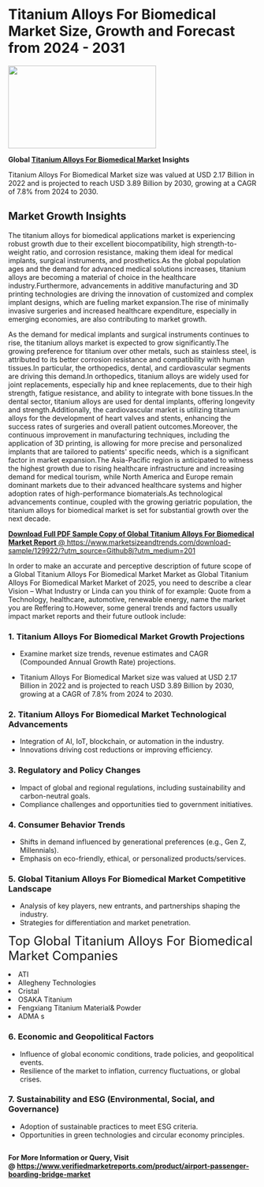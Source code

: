 <H1>Titanium Alloys For Biomedical Market Size, Growth and Forecast from 2024 - 2031</H1><img class="aligncenter size-medium wp-image-584254" src="https://thirdeyenews.in/wp-content/uploads/2024/09/Global-Market-Research-300x168.jpeg" alt="" width="300" height="168" /><p><strong>Global&nbsp;<a href="https://www.marketsizeandtrends.com/download-sample/129922/?utm_source=Github8j?utm_medium=201">Titanium Alloys For Biomedical Market</a> Insights</strong></p><p>Titanium Alloys For Biomedical Market size was valued at USD 2.17 Billion in 2022 and is projected to reach USD 3.89 Billion by 2030, growing at a CAGR of 7.8% from 2024 to 2030.</p><p><h2>Market Growth Insights</h2> <p>The titanium alloys for biomedical applications market is experiencing robust growth due to their excellent biocompatibility, high strength-to-weight ratio, and corrosion resistance, making them ideal for medical implants, surgical instruments, and prosthetics.As the global population ages and the demand for advanced medical solutions increases, titanium alloys are becoming a material of choice in the healthcare industry.Furthermore, advancements in additive manufacturing and 3D printing technologies are driving the innovation of customized and complex implant designs, which are fueling market expansion.The rise of minimally invasive surgeries and increased healthcare expenditure, especially in emerging economies, are also contributing to market growth.</p> <p><a href="your-download-link-here"></a></p> <p>As the demand for medical implants and surgical instruments continues to rise, the titanium alloys market is expected to grow significantly.The growing preference for titanium over other metals, such as stainless steel, is attributed to its better corrosion resistance and compatibility with human tissues.In particular, the orthopedics, dental, and cardiovascular segments are driving this demand.In orthopedics, titanium alloys are widely used for joint replacements, especially hip and knee replacements, due to their high strength, fatigue resistance, and ability to integrate with bone tissues.In the dental sector, titanium alloys are used for dental implants, offering longevity and strength.Additionally, the cardiovascular market is utilizing titanium alloys for the development of heart valves and stents, enhancing the success rates of surgeries and overall patient outcomes.Moreover, the continuous improvement in manufacturing techniques, including the application of 3D printing, is allowing for more precise and personalized implants that are tailored to patients' specific needs, which is a significant factor in market expansion.The Asia-Pacific region is anticipated to witness the highest growth due to rising healthcare infrastructure and increasing demand for medical tourism, while North America and Europe remain dominant markets due to their advanced healthcare systems and higher adoption rates of high-performance biomaterials.As technological advancements continue, coupled with the growing geriatric population, the titanium alloys for biomedical market is set for substantial growth over the next decade.</p> <p><a href="your-more-link-here"></p><p><span class=""><strong>Download Full PDF Sample Copy of Global Titanium Alloys For Biomedical Market Report</strong> @ <a href="https://www.marketsizeandtrends.com/download-sample/129922/?utm_source=Github8j?utm_medium=201" target="_blank">https://www.marketsizeandtrends.com/download-sample/129922/?utm_source=Github8j?utm_medium=201</a></span></p><p>In order to make an accurate and perceptive description of future scope of a Global&nbsp;Titanium Alloys For Biomedical Market Market as Global&nbsp;Titanium Alloys For Biomedical Market Market of 2025, you need to describe a clear Vision &ndash; What Industry or Linda can you think of for example: Quote from a Technology, healthcare, automotive, renewable energy, name the market you are Reffering to.However, some general trends and factors usually impact market reports and their future outlook include:</p><h3>1.&nbsp;<strong>Titanium Alloys For Biomedical Market Growth Projections</strong></h3><ul><li>Examine market size trends, revenue estimates and CAGR (Compounded Annual Growth Rate) projections.</li><li><p>Titanium Alloys For Biomedical Market size was valued at USD 2.17 Billion in 2022 and is projected to reach USD 3.89 Billion by 2030, growing at a CAGR of 7.8% from 2024 to 2030.</p></li></ul><h3>2.&nbsp;<strong>Titanium Alloys For Biomedical Market Technological Advancements</strong></h3><ul><li>Integration of AI, IoT, blockchain, or automation in the industry.</li><li>Innovations driving cost reductions or improving efficiency.</li></ul><h3>3.&nbsp;<strong>Regulatory and Policy Changes</strong></h3><ul><li>Impact of global and regional regulations, including sustainability and carbon-neutral goals.</li><li>Compliance challenges and opportunities tied to government initiatives.</li></ul><h3>4.&nbsp;<strong>Consumer Behavior Trends</strong></h3><ul><li>Shifts in demand influenced by generational preferences (e.g., Gen Z, Millennials).</li><li>Emphasis on eco-friendly, ethical, or personalized products/services.</li></ul><h3>5.&nbsp;<strong>Global Titanium Alloys For Biomedical Market Competitive Landscape</strong></h3><ul><li>Analysis of key players, new entrants, and partnerships shaping the industry.</li><li>Strategies for differentiation and market penetration.</li></ul><p data-pm-slice="1 1 []"><span style="color: inherit; font-family: inherit; font-size: 25px;">Top Global Titanium Alloys For Biomedical Market Companies</span></p><div class="" data-test-id=""><p><li>ATI</li><li> Allegheny Technologies</li><li> Cristal</li><li> OSAKA Titanium</li><li> Fengxiang Titanium Material& Powder</li><li> ADMA s</li></p></div><h3>6.&nbsp;<strong>Economic and Geopolitical Factors</strong></h3><ul><li>Influence of global economic conditions, trade policies, and geopolitical events.</li><li>Resilience of the market to inflation, currency fluctuations, or global crises.</li></ul><h3>7.&nbsp;<strong>Sustainability and ESG (Environmental, Social, and Governance)</strong></h3><ul><li>Adoption of sustainable practices to meet ESG criteria.</li><li>Opportunities in green technologies and circular economy principles.</li></ul><h2><strong style="font-size: 14px;">For More Information or Query, Visit @&nbsp;</strong><a style="background-color: #ffffff; font-size: 14px;" href="https://www.marketsizeandtrends.com/report/titanium-alloys-for-biomedical-market/" target="_blank">https://www.verifiedmarketreports.com/product/airport-passenger-boarding-bridge-market</a></h2>